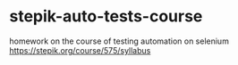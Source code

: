 # stepik-auto-tests-course
homework on the course of testing automation on selenium
https://stepik.org/course/575/syllabus